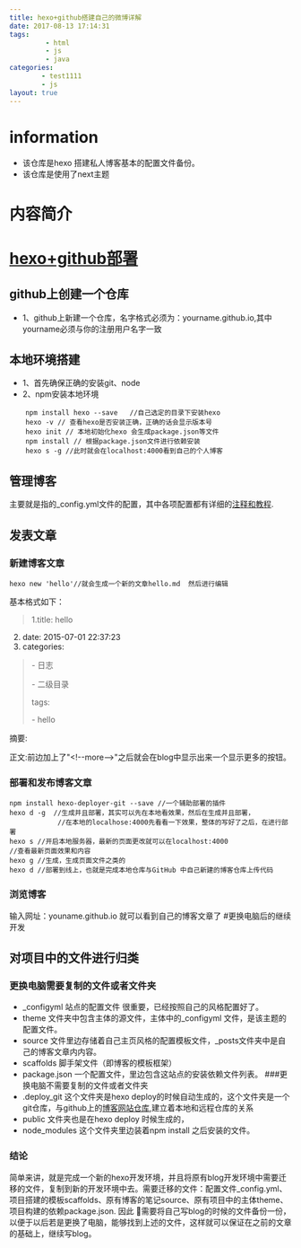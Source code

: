 ```yaml
---
title: hexo+github搭建自己的微博详解
date: 2017-08-13 17:14:31
tags: 
         - html
         - js
         - java
categories: 
        - test1111
        - js
layout: true
---
```

# information
+ 该仓库是hexo 搭建私人博客基本的配置文件备份。
+ 该仓库是使用了next主题

# 内容简介
# [hexo+github部署](http://blog.csdn.net/jzooo/article/details/46781805)

## github上创建一个仓库
- 1、github上新建一个仓库，名字格式必须为：yourname.github.io,其中yourname必须与你的注册用户名字一致
## 本地环境搭建
- 1、首先确保正确的安装git、node
- 2、npm安装本地环境
````
    npm install hexo --save   //自己选定的目录下安装hexo
    hexo -v // 查看hexo是否安装正确，正确的话会显示版本号
    hexo init // 本地初始化hexo 会生成package.json等文件
    npm install // 根据package.json文件进行依赖安装
    hexo s -g //此时就会在localhost:4000看到自己的个人博客
````
## 管理博客
主要就是指的_config.yml文件的配置，其中各项配置都有详细的[注释和教程](http://blog.csdn.net/jzooo/article/details/46781805).
## 发表文章
### 新建博客文章
    hexo new 'hello'//就会生成一个新的文章hello.md  然后进行编辑
 基本格式如下：
> 1.title: hello
  2. date: 2015-07-01 22:37:23
  3. categories:
   >\- 日志
   >
   >\- 二级目录
   >
> tags:
>   
   > \- hello
   
 摘要:
 <!--more--> 
 正文:前边加上了"\<!--more-->"之后就会在blog中显示出来一个显示更多的按钮。

### 部署和发布博客文章
    npm install hexo-deployer-git --save //一个辅助部署的插件
    hexo d -g  //生成并且部署，其实可以先在本地看效果，然后在生成并且部署，
                //在本地的localhose:4000先看看一下效果，整体的写好了之后，在进行部署
    hexo s //开启本地服务器，最新的页面更改就可以在localhost:4000              //查看最新页面效果和内容
    hexo g //生成，生成页面文件之类的
    hexo d //部署到线上，也就是完成本地仓库与GitHub 中自己新建的博客仓库上传代码
### 浏览博客
 输入网址：youname.github.io 就可以看到自己的博客文章了
#更换电脑后的继续开发
## 对项目中的文件进行归类
### 更换电脑需要复制的文件或者文件夹
+ _configyml 站点的配置文件 很重要，已经按照自己的风格配置好了。
+ theme  文件夹中包含主体的源文件，主体中的_configyml 文件，是该主题的配置文件。
+ source 文件里边存储着自己主页风格的配置模板文件，_posts文件夹中是自己的博客文章内内容。
+ scaffolds 脚手架文件（即博客的模板框架）
+ package.json 一个配置文件，里边包含这站点的安装依赖文件列表。
###更换电脑不需要复制的文件或者文件夹
+ .deploy_git 这个文件夹是hexo deploy的时候自动生成的，这个文件夹是一个git仓库，与github上的[博客网站仓库](https://github.com/webhaoying/webhaoying.github.io),建立着本地和远程仓库的关系
+ public 文件夹也是在hexo deploy 时候生成的，
+ node_modules 这个文件夹里边装着npm install 之后安装的文件。

### 结论
简单来讲，就是完成一个新的hexo开发环境，并且将原有blog开发环境中需要迁移的文件，复制到新的开发环境中去。需要迁移的文件：配置文件_config.yml、项目搭建的模板scaffolds、原有博客的笔记source、原有项目中的主体theme、项目构建的依赖package.json. 因此  需要将自己写blog的时候的文件备份一份，以便于以后若是更换了电脑，能够找到上述的文件，这样就可以保证在之前的文章的基础上，继续写blog。

 